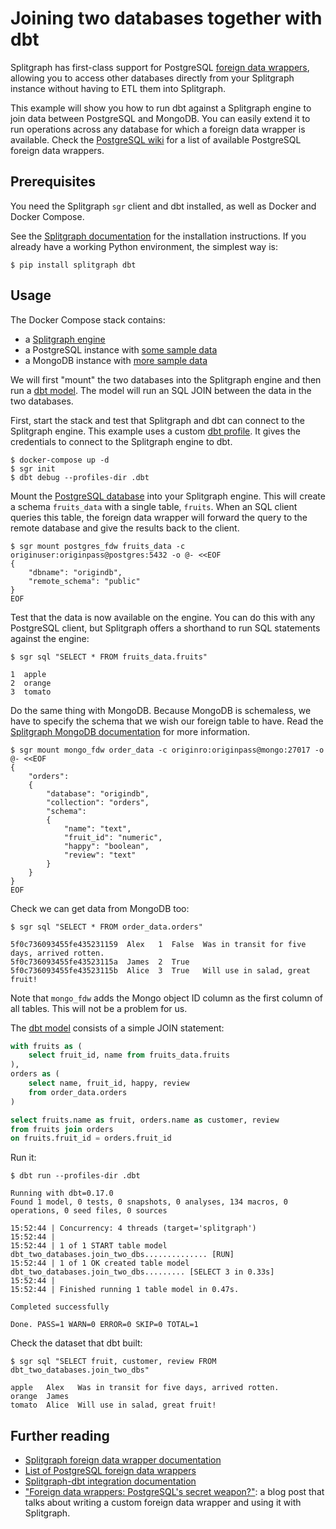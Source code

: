 # Joining two databases together with dbt

Splitgraph has first-class support for PostgreSQL [foreign data wrappers](https://www.splitgraph.com/docs/ingesting-data/foreign-data-wrappers/introduction),
allowing you to access other databases directly from your Splitgraph instance without having to ETL them into Splitgraph.

This example will show you how to run dbt against a Splitgraph engine to join data between PostgreSQL and MongoDB. You can easily
extend it to run operations across any database for which a foreign data wrapper is available. Check the [PostgreSQL wiki](https://wiki.postgresql.org/wiki/Foreign_data_wrappers) for a list of available PostgreSQL foreign data wrappers. 

## Prerequisites

You need the Splitgraph `sgr` client and dbt installed, as well as Docker and Docker Compose.

See the [Splitgraph documentation](https://www.splitgraph.com/docs/getting-started/installation) for the
installation instructions. If you already have a working Python environment, the simplest way is:

```
$ pip install splitgraph dbt
```

## Usage

The Docker Compose stack contains:

  * a [Splitgraph engine](https://www.splitgraph.com/docs/architecture/splitgraph-engine)
  * a PostgreSQL instance with [some sample data](./splitgraph/postgresql/setup.sql)
  * a MongoDB instance with [more sample data](./splitgraph/mongodb/setup.js)

We will first "mount" the two databases into the Splitgraph engine and then run 
a [dbt model](./models/splitgraph/join_two_dbs.sql). The model will run an SQL JOIN between the 
data in the two databases.

First, start the stack and test that Splitgraph and dbt can connect to the Splitgraph engine.
This example uses a custom [dbt profile](.dbt/profiles.yml). It gives the credentials to connect
to the Splitgraph engine to dbt.

```
$ docker-compose up -d
$ sgr init
$ dbt debug --profiles-dir .dbt
```

Mount the [PostgreSQL database](https://www.splitgraph.com/docs/ingesting-data/foreign-data-wrappers/load-postgres-tables)
into your Splitgraph engine. This will create a schema `fruits_data`
with a single table, `fruits`. When an SQL client queries this table, the foreign data wrapper
will forward the query to the remote database and give the results back to the client.

```
$ sgr mount postgres_fdw fruits_data -c originuser:originpass@postgres:5432 -o @- <<EOF
{
    "dbname": "origindb",
    "remote_schema": "public"
}
EOF
```

Test that the data is now available on the engine. You can do this with any PostgreSQL client, but
Splitgraph offers a shorthand to run SQL statements against the engine:

```
$ sgr sql "SELECT * FROM fruits_data.fruits"

1  apple
2  orange
3  tomato
```

Do the same thing with MongoDB. Because MongoDB is schemaless, we have to specify the schema
that we wish our foreign table to have. Read the [Splitgraph MongoDB documentation](https://www.splitgraph.com/docs/ingesting-data/foreign-data-wrappers/load-mongo-collections) for more information.

```
$ sgr mount mongo_fdw order_data -c originro:originpass@mongo:27017 -o @- <<EOF
{
    "orders":
    {
        "database": "origindb",
        "collection": "orders",
        "schema":
        {
            "name": "text",
            "fruit_id": "numeric",
            "happy": "boolean",
            "review": "text"
        }
    }
}
EOF
```

Check we can get data from MongoDB too:

```
$ sgr sql "SELECT * FROM order_data.orders"

5f0c736093455fe435231159  Alex   1  False  Was in transit for five days, arrived rotten.
5f0c736093455fe43523115a  James  2  True
5f0c736093455fe43523115b  Alice  3  True   Will use in salad, great fruit!
```

Note that `mongo_fdw` adds the Mongo object ID column as the first column of all tables. This will not
be a problem for us.

The [dbt model](./models/splitgraph/join_two_dbs.sql) consists of a simple JOIN statement:

```sql
with fruits as (
    select fruit_id, name from fruits_data.fruits
),
orders as (
    select name, fruit_id, happy, review
    from order_data.orders
)

select fruits.name as fruit, orders.name as customer, review
from fruits join orders
on fruits.fruit_id = orders.fruit_id
```

Run it:

```
$ dbt run --profiles-dir .dbt

Running with dbt=0.17.0
Found 1 model, 0 tests, 0 snapshots, 0 analyses, 134 macros, 0 operations, 0 seed files, 0 sources

15:52:44 | Concurrency: 4 threads (target='splitgraph')
15:52:44 | 
15:52:44 | 1 of 1 START table model dbt_two_databases.join_two_dbs.............. [RUN]
15:52:44 | 1 of 1 OK created table model dbt_two_databases.join_two_dbs......... [SELECT 3 in 0.33s]
15:52:44 | 
15:52:44 | Finished running 1 table model in 0.47s.

Completed successfully

Done. PASS=1 WARN=0 ERROR=0 SKIP=0 TOTAL=1
```

Check the dataset that dbt built:

```
$ sgr sql "SELECT fruit, customer, review FROM dbt_two_databases.join_two_dbs"

apple   Alex   Was in transit for five days, arrived rotten.
orange  James
tomato  Alice  Will use in salad, great fruit!
```

## Further reading

  * [Splitgraph foreign data wrapper documentation](https://www.splitgraph.com/docs/ingesting-data/foreign-data-wrappers/introduction)
  * [List of PostgreSQL foreign data wrappers](https://wiki.postgresql.org/wiki/Foreign_data_wrappers)
  * [Splitgraph-dbt integration documentation](https://www.splitgraph.com/docs/integrating-splitgraph/dbt)
  * ["Foreign data wrappers: PostgreSQL's secret weapon?"](https://www.splitgraph.com/blog/foreign-data-wrappers): a blog post that talks about writing a custom foreign data wrapper and using it with Splitgraph.
